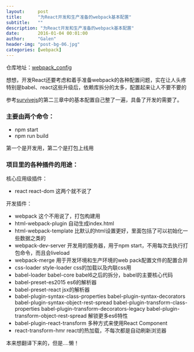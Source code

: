 ```yaml
---
layout:     post
title:      "为React开发和生产准备的webpack基本配置"
subtitle:   ""
description: "为React开发和生产准备的webpack基本配置"
date:       2016-01-04 00:01:00
author:     "Galen"
header-img: "post-bg-06.jpg"
categories: [webpack] 
---  
```


仓库地址：[webpack_config](https://github.com/Galen-Yip/webpack_config)

想想，开发React还要考虑和着手准备webpack的各种配置问题，实在让人头疼  
特别是babel、react这些升级后，依赖库拆分的太多，配置起来让人不要不要的


参考[survivejs](https://github.com/survivejs/webpack_react)的第二三章中的基本配置自己整了一遍，具备了开发的需要了。

### 主要由两个命令：
* npm start
* npm run build

第一个是开发用，第二个是打包上线用


### 项目里的各种插件的用途：

核心应用级插件：
* react  react-dom  这两个就不说了

开发插件：
* webpack  这个不用说了，打包构建用
* html-webpack-plugin  自动生成index.html
* html-webpack-template   比默认的html设置更好，里面包括了可以初始化一些数据之类的
* webpack-dev-server  开发用的服务器，用于npm start，不用每次去执行打包命令，而且会liveload
* webpack-merge  用于开发环境和生产环境的web pack配置文件的配置合并
* css-loader  style-loader  css的加载以及内联css用
* babel-loader  babel-core    babel6之后的拆分，babel的主要核心代码
* babel-preset-es2015  es6的解析器
* babel-preset-react  jsx的解析器
* babel-plugin-syntax-class-properties babel-plugin-syntax-decorators babel-plugin-syntax-object-rest-spread babel-plugin-transform-class-properties babel-plugin-transform-decorators-legacy babel-plugin-transform-object-rest-spread   解锁更多es6特性
* babel-plugin-react-transform  多种方式来使用React Component
* react-transform-hmr  react的热加载，不每次都是自动刷新浏览器


本来想翻译下来的，但是....懒！


